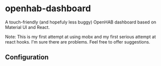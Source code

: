 # openhab-dashboard
A touch-friendly (and hopefuly less buggy) OpenHAB dashboard based on Material UI and React. 

Note: This is my first attempt at using mobx and my first serious attempt at react hooks. I'm sure there are problems. Feel free to offer suggestions. 

## Configuration
